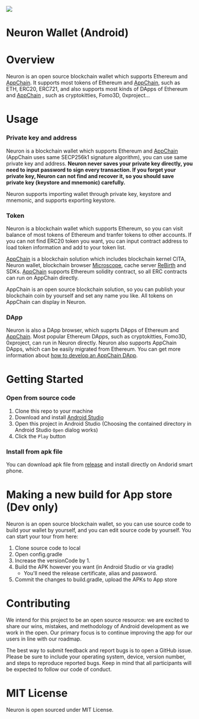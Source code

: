 ![](https://img.shields.io/badge/made%20for-Nervos%20AppChain-blue.svg)

# Neuron Wallet (Android)

Overview
===============

Neuron is an open source blockchain wallet which supports Ethereum and [AppChain](https://docs.nervos.org/#/). It supports most tokens of Ethereum and [AppChain](https://docs.nervos.org/#/), such as ETH, ERC20, ERC721, and also supports most kinds of DApps of Ethereum and [AppChain](https://docs.nervos.org/#/) , such as cryptokitties, Fomo3D, 0xproject...

Usage
===============

### Private key and address

Neuron is a blockchain wallet which supports Ethereum and [AppChain](https://docs.nervos.org/#/) (AppChain uses same SECP256k1 signature algorithm), you can use same private key and address. **Neuron never saves your private key directly, you need to input password to sign every transaction. If you forget your private key, Neuron can not find and recover it, so you should save private key (keystore and mnemonic) carefully.**

Neuron supports importing wallet through private key, keystore and mnemonic, and supports exporting keystore.

### Token

Neuron is a blockchain wallet which supports Ethereum, so you can visit balance of most tokens of Ethereum and tranfer tokens to other accounts. If you can not find ERC20 token you want, you can input contract address to load token information and add to your token list.

[AppChain](https://docs.nervos.org/#/) is a blockchain solution which includes blockchain kernel CITA, Neuron wallet, blockchain browser [Microscope](https://github.com/cryptape/microscope), cache server [ReBirth](https://github.com/cryptape/re-birth) and SDKs. [AppChain](https://docs.nervos.org/#/) supports Ethereum solidity contract, so all ERC contracts can run on AppChain directly.

AppChain is an open source blockchain solution, so you can publish your blockchain coin by yourself and set any name you like. All tokens on AppChain can display in Neuron.

### DApp

Neuron is also a DApp browser, which supprts DApps of Ethereum and [AppChain](https://docs.nervos.org/#/). Most popular Ethereum DApps, such as cryptokitties, Fomo3D, 0xproject, can run in Neuron directly. Neuron also supports AppChain DApps, which can be easily migrated from Ethereum. You can get more information about [how to develop an AppChain DApp](https://docs.nervos.org/nervos-appchain-docs/#/quick-start/build-app).

Getting Started
===============

### Open from source code

1. Clone this repo to your machine
2. Download and install [Android Studio](https://developer.android.com/studio/index.html)
3. Open this project in Android Studio (Choosing the contained directory in Android Studio `Open` dialog works)
4. Click the `Play` button

### Install from apk file

You can download apk file from [release](https://github.com/cryptape/neuron-android/releases) and install directly on Andorid smart phone.

Making a new build for App store (Dev only)
============================================

Neuron is an open source blockchain wallet, so you can use source code to build your wallet by yourself, and you can edit source code by yourself. You can start your tour from here: 

1. Clone source code to local
2. Open config.gradle
3. Increase the versionCode by 1.
4. Build the APK however you want (in Android Studio or via gradle)
    - You'll need the release certificate, alias and password.
5. Commit the changes to build.gradle, upload the APKs to App store

Contributing
============================================

We intend for this project to be an open source resource: we are excited to
share our wins, mistakes, and methodology of Android development as we work
in the open. Our primary focus is to continue improving the app for our users in
line with our roadmap.

The best way to submit feedback and report bugs is to open a GitHub issue.
Please be sure to include your operating system, device, version number, and
steps to reproduce reported bugs. Keep in mind that all participants will be
expected to follow our code of conduct.

MIT License
============================================
Neuron is open sourced under MIT License.
